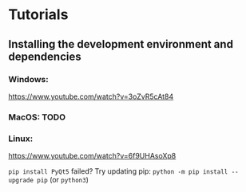 
# Tutorials

## Installing the development environment and dependencies

### Windows:

https://www.youtube.com/watch?v=3oZvR5cAt84

### MacOS: TODO

### Linux:

https://www.youtube.com/watch?v=6f9UHAsoXp8

`pip install PyQt5` failed? Try updating pip: `python -m pip install --upgrade pip` (or `python3`)

